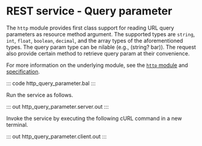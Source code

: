 # REST service - Query parameter

The `http` module provides first class support for reading URL query parameters as resource method argument. The supported types are `string`, `int`, `float`, `boolean`, `decimal`, and the array types of the aforementioned types. The query param type can be nilable (e.g., (string? bar)). The request also provide certain method to retrieve query param at their convenience.

For more information on the underlying module, see the [`http` module](https://lib.ballerina.io/ballerina/http/latest/) and [specification](https://ballerina.io/spec/http/#2343-query-parameter).

::: code http_query_parameter.bal :::

Run the service as follows.

::: out http_query_parameter.server.out :::

Invoke the service by executing the following cURL command in a new terminal.

::: out http_query_parameter.client.out :::
